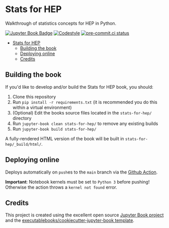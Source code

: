 # Stats for HEP

Walkthrough of statistics concepts for HEP in Python.

[![Jupyter Book Badge](https://jupyterbook.org/badge.svg)](https://rkansal47.github.io/stats-for-hep/main.html)
[![Codestyle](https://img.shields.io/badge/code%20style-black-000000.svg)](https://github.com/psf/black)
[![pre-commit.ci status](https://results.pre-commit.ci/badge/github/rkansal47/stats-for-hep/main.svg)](https://results.pre-commit.ci/latest/github/rkansal47/stats-for-hep/main)


- [Stats for HEP](#stats-for-hep)
  - [Building the book](#building-the-book)
  - [Deploying online](#deploying-online)
  - [Credits](#credits)



## Building the book

If you'd like to develop and/or build the Stats for HEP book, you should:

1. Clone this repository
2. Run `pip install -r requirements.txt` (it is recommended you do this within a virtual environment)
3. (Optional) Edit the books source files located in the `stats-for-hep/` directory
4. Run `jupyter-book clean stats-for-hep/` to remove any existing builds
5. Run `jupyter-book build stats-for-hep/`

A fully-rendered HTML version of the book will be built in `stats-for-hep/_build/html/`.

## Deploying online

Deploys automatically on `push`es to the `main` branch via the [Github Action](https://github.com/rkansal47/stats-for-hep/blob/main/.github/workflows/deploy.yml).

**Important**: Notebook kernels must be set to `Python 3` before pushing! Otherwise the action throws a `kernel not found` error.

## Credits

This project is created using the excellent open source [Jupyter Book project](https://jupyterbook.org/) and the [executablebooks/cookiecutter-jupyter-book template](https://github.com/executablebooks/cookiecutter-jupyter-book).
